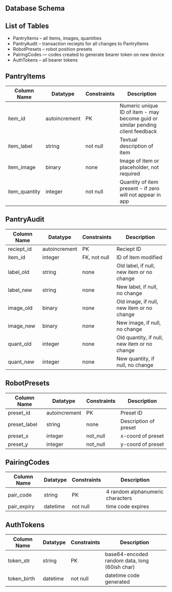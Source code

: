 Database Schema
---------------

## List of Tables
- PantryItems – all items, images, quantities
- PantryAudit – transaction reciepts for all changes to PantryItems
- RobotPresets – robot position presets
- PairingCodes — codes created to generate bearer token on new device
- AuthTokens – all bearer tokens

## PantryItems
| Column Name | Datatype | Constraints | Description |
| ----------- | -------- | ----------- | ----------- |
| item_id | autoincrement | PK | Numeric unique ID of item - may become guid or similar pending client feedback |
| item_label | string | not null | Textual description of item |
| item_image | binary | none | Image of item or placeholder, not required |
| item_quantity | integer | not null | Quantity of item present - if zero will not appear in app |

## PantryAudit
| Column Name | Datatype | Constraints | Description |
| ----------- | -------- | ----------- | ----------- |
| reciept_id | autoincrement | PK | Reciept ID |
| item_id | integer | FK, not null | ID of item modified |
| label_old | string | none | Old label, if null, new item or no change |
| label_new | string | none | New label, if null, no change |
| image_old | binary | none | Old image, if null, new item or no change |
| image_new | binary | none | New image, if null, no change |
| quant_old | integer | none | Old quantity, if null, new item or no change |
| quant_new | integer | none | New quantity, if null, no change |

## RobotPresets
| Column Name | Datatype | Constraints | Description |
| ----------- | -------- | ----------- | ----------- |
| preset_id | autoincrement | PK | Preset ID |
| preset_label | string | none | Description of preset |
| preset_x | integer | not_null | x-coord of preset |
| preset_y | integer | not_null | y-coord of preset |

## PairingCodes
| Column Name | Datatype | Constraints | Description |
| ----------- | -------- | ----------- | ----------- |
| pair_code | string | PK | 4 random alphanumeric characters |
| pair_expiry | datetime | not null | time code expires |

## AuthTokens
| Column Name | Datatype | Constraints | Description |
| ----------- | -------- | ----------- | ----------- |
| token_str | string | PK | base64-encoded random data, long (60ish char) |
| token_birth | datetime | not null | datetime code generated |